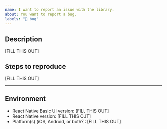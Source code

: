 ```yaml
---
name: I want to report an issue with the library.
about: You want to report a bug.
labels: "🐛 bug"
---
```


<!--
  If you need help with something, please use https://github.com/janziemba/react-native-basic-ui/discussions or https://stackoverflow.com/questions/tagged/react-native-basic-ui instead.
-->

## Description
<!--
  Describe your issue in detail. Include screenshots if needed.
-->

[FILL THIS OUT]

## Steps to reproduce

<!-- Let us know how to reproduce the issue. Include a code sample. -->
<!-- ```jsx                                                         -->
<!-- [ THIS CODE BLOCK WILL USE JAVASCRIPT SYNTAX HIGHLIGHTING ]   -->
<!-- ```                                                           -->

[FILL THIS OUT]

---
## Environment
* React Native Basic UI version: [FILL THIS OUT]
* React Native version: [FILL THIS OUT]
* Platform(s) (iOS, Android, or both?): [FILL THIS OUT]
